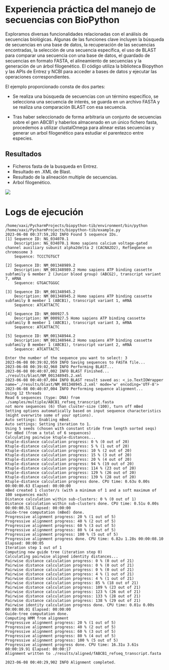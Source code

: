 # Experiencia práctica del manejo de secuencias con BioPython

Exploramos diversas funcionalidades relacionadas con el análisis de secuencias biológicas. Algunas de las funciones
clave incluyen la búsqueda de secuencias en una base de datos, la recuperación de las secuencias encontradas, la
selección de una secuencia específica, el uso de BLAST para comparar una secuencia con una base de datos, el guardado de
secuencias en formato FASTA, el alineamiento de secuencias y la generación de un árbol filogenético. El código utiliza
la biblioteca Biopython y las APIs de Entrez y NCBI para acceder a bases de datos y ejecutar las operaciones
correspondientes. 


El ejemplo proporcionado consta de dos partes:
*  Se realiza una búsqueda de secuencias con un término específico, se
selecciona una secuencia de interés, se guarda en un archivo FASTA y se realiza una comparación BLAST con esa secuencia.

* Tras haber seleccionado de forma arbitraria un conjunto de secuencias sobre el gen ABCB1 y haberlos almacenado en un único fichero fasta, procedemos a utilizar clustalOmega para alinear estas secuencias y generar un arbol filogenético para estudiar el parentezco entre especies.

## Resultados
* Ficheros fasta de la busqueda en Entrez.
* Resultado en .XML de Blast.
* Resultado de la alineación multiple de secuencias.
* Arbol filogenético.

![](/home/xaxi/PycharmProjects/biopython-tib/results/trees/ABCB1_refseq_transcript.png)

# Logs de ejecución

```
/home/xaxi/PycharmProjects/biopython-tib/environment/bin/python /home/xaxi/PycharmProjects/biopython-tib/example.py 
2023-06-08 00:37:59,202 INFO Found 5 sequence IDs.
[1] Sequence ID: NG_034070.1
    Description: NG_034070.1 Homo sapiens calcium voltage-gated channel auxiliary subunit alpha2delta 2 (CACNA2D2), RefSeqGene on chromosome 3
    Sequence: TCCCTGTGCT

[2] Sequence ID: NM_001348989.2
    Description: NM_001348989.2 Homo sapiens ATP binding cassette subfamily G member 2 (Junior blood group) (ABCG2), transcript variant 7, mRNA
    Sequence: GTGACTGGGC

[3] Sequence ID: NM_001348945.2
    Description: NM_001348945.2 Homo sapiens ATP binding cassette subfamily B member 1 (ABCB1), transcript variant 1, mRNA
    Sequence: ATCATTACTC

[4] Sequence ID: NM_000927.5
    Description: NM_000927.5 Homo sapiens ATP binding cassette subfamily B member 1 (ABCB1), transcript variant 3, mRNA
    Sequence: ATCATTACTC

[5] Sequence ID: NM_001348944.2
    Description: NM_001348944.2 Homo sapiens ATP binding cassette subfamily B member 1 (ABCB1), transcript variant 2, mRNA
    Sequence: ATCATTACTC

Enter the number of the sequence you want to select: 3
2023-06-08 00:39:02,959 INFO Saving sequences to FASTA file...
2023-06-08 00:39:02,960 INFO Performing BLAST...
2023-06-08 00:40:07,002 INFO BLAST Finished...
./results/blast/NM_001348945.2.xml
2023-06-08 00:40:07,004 INFO BLAST result saved as: <_io.TextIOWrapper name='./results/blast/NM_001348945.2.xml' mode='w' encoding='UTF-8'>
2023-06-08 00:40:07,004 INFO Performing sequence alignment...
Using 12 threads
Read 6 sequences (type: DNA) from ./samples/multiple/ABCB1_refseq_transcript.fasta
not more sequences (6) than cluster-size (100), turn off mBed
Setting options automatically based on input sequence characteristics (might overwrite some of your options).
Auto settings: Enabling mBed.
Auto settings: Setting iteration to 1.
Using 5 seeds (chosen with constant stride from length sorted seqs) for mBed (from a total of 6 sequences)
Calculating pairwise ktuple-distances...
Ktuple-distance calculation progress: 0 % (0 out of 20)
Ktuple-distance calculation progress: 5 % (1 out of 20)
Ktuple-distance calculation progress: 10 % (2 out of 20)
Ktuple-distance calculation progress: 15 % (3 out of 20)
Ktuple-distance calculation progress: 20 % (4 out of 20)
Ktuple-distance calculation progress: 94 % (19 out of 20)
Ktuple-distance calculation progress: 114 % (23 out of 20)
Ktuple-distance calculation progress: 129 % (26 out of 20)
Ktuple-distance calculation progress: 139 % (28 out of 20)
Ktuple-distance calculation progress done. CPU time: 0.63u 0.00s 00:00:00.63 Elapsed: 00:00:00
mBed created 1 cluster/s (with a minimum of 1 and a soft maximum of 100 sequences each)
Distance calculation within sub-clusters: 0 % (0 out of 1)
Distance calculation within sub-clusters done. CPU time: 0.51u 0.00s 00:00:00.51 Elapsed: 00:00:00
Guide-tree computation (mBed) done.
Progressive alignment progress: 20 % (1 out of 5)
Progressive alignment progress: 40 % (2 out of 5)
Progressive alignment progress: 60 % (3 out of 5)
Progressive alignment progress: 80 % (4 out of 5)
Progressive alignment progress: 100 % (5 out of 5)
Progressive alignment progress done. CPU time: 6.82u 1.28s 00:00:08.10 Elapsed: 00:00:05
Iteration step 1 out of 1
Computing new guide tree (iteration step 0)
Calculating pairwise aligned identity distances...
Pairwise distance calculation progress: 0 % (0 out of 21)
Pairwise distance calculation progress: 0 % (0 out of 21)
Pairwise distance calculation progress: 0 % (0 out of 21)
Pairwise distance calculation progress: 4 % (1 out of 21)
Pairwise distance calculation progress: 4 % (1 out of 21)
Pairwise distance calculation progress: 85 % (18 out of 21)
Pairwise distance calculation progress: 109 % (23 out of 21)
Pairwise distance calculation progress: 123 % (26 out of 21)
Pairwise distance calculation progress: 133 % (28 out of 21)
Pairwise distance calculation progress: 138 % (29 out of 21)
Pairwise identity calculation progress done. CPU time: 0.01u 0.00s 00:00:00.01 Elapsed: 00:00:00
Guide-tree computation done.
Computing HMM from alignment
Progressive alignment progress: 20 % (1 out of 5)
Progressive alignment progress: 40 % (2 out of 5)
Progressive alignment progress: 60 % (3 out of 5)
Progressive alignment progress: 80 % (4 out of 5)
Progressive alignment progress: 100 % (5 out of 5)
Progressive alignment progress done. CPU time: 16.31u 3.61s 00:00:19.91 Elapsed: 00:00:17
Alignment written to ./results/aligned/fABCB1_refseq_transcript.fasta

2023-06-08 00:40:29,902 INFO Alignment completed.
```